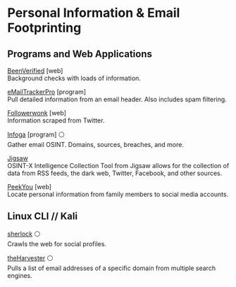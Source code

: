 
# Personal Information & Email Footprinting

## Programs and Web Applications

[BeenVerified](https://beenverified.com) [web]  
Background checks with loads of information.  

[eMailTrackerPro](https://emailtrackerpro.com) [program]  
Pull detailed information from an email header. Also includes spam filtering.  

[Followerwonk](https://followerwonk.com) [web]  
Information scraped from Twitter.  

[Infoga](https://github.com/m4ll0k/infoga) [program] :white_circle:  
Gather email OSINT. Domains, sources, breaches, and more.  

[Jigsaw](https://www.jigsawsecurityenterprise.com/)  
OSINT-X Intelligence Collection Tool from Jigsaw allows for the collection of  
data from RSS feeds, the dark web, Twitter, Facebook, and other sources.  

[PeekYou](https://peekyou.com) [web]  
Locate personal information from family members to social media accounts.  


## Linux CLI // Kali  

[sherlock](https://github.com/sherlock-project/sherlock) :white_circle:  
Crawls the web for social profiles.  

[theHarvester](https://tools.kali.org/information-gathering/theharvester) :white_circle:  
Pulls a list of email addresses of a specific domain from multiple search engines.  
